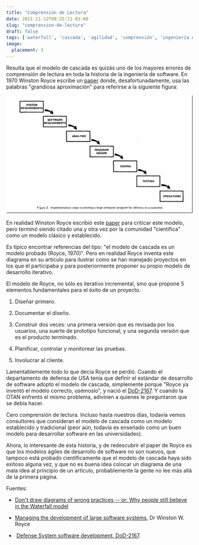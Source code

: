 ```yaml
---
title: "Comprensión de Lectura"
date: 2011-11-12T08:25:11-03:00
slug: "comprension-de-lectura"
draft: false
tags: ['waterfall', 'cascada', 'agilidad', 'comprensión', 'ingeniería de software']
image:
  placement: 3
---
```


Resulta que el modelo de cascada es quizás uno de los mayores errores de
comprensión de lectura en toda la historia de la ingeniería de software.
En 1970 Winston Royce escribe un
[paper](http://www.cs.umd.edu/class/spring2003/cmsc838p/Process/waterfall.pdf)
donde, desafortunadamente, usa las palabras "grandiosa aproximación"
para referirse a la siguiente figura:

[![](waterfall_thumb.png)](waterfall.png)

En realidad Winston Royce escribió este
[paper](http://www.cs.umd.edu/class/spring2003/cmsc838p/Process/waterfall.pdf)
para criticar este modelo, pero terminó siendo citado una y otra vez por
la comunidad "científica" como un modelo clásico y establecido.

Es típico encontrar referencias del tipo: "el modelo de cascada es un
modelo probado (Royce, 1970)". Pero en realidad Royce inventa este
diagrama en su artículo para ilustrar como se han manejado proyectos en
los que él participaba y para posteriormente proponer su propio modelo
de desarrollo iterativo.

El modelo de Royce, no sólo es iterativo incremental, sino que propone 5
elementos fundamentales para el éxito de un proyecto.

1.  Diseñar primero.

2.  Documentar el diseño.

3.  Construir dos veces: una primera versión que es revisada por los
    usuarios, una suerte de prototipo funcional, y una segunda versión
    que es el producto terminado.

4.  Planificar, controlar y monitorear las pruebas.

5.  Involucrar al cliente.

Lamentablemente todo lo que decía Royce se perdió. Cuando el
departamento de defensa de USA tenía que definir el estándar de
desarrollo de software adoptó el modelo de cascada, simplemente porque
"Royce ya inventó el modelo correcto, usémoslo", y nació el
[DoD-2167](http://www.product-lifecycle-management.com/download/DOD-STD-2167A.pdf).
Y cuando la OTAN enfrentó el mismo problema, adivinen a quienes le
preguntaron que se debía hacer.

Cero comprensión de lectura. Incluso hasta nuestros días, todavía vemos
consultores que consideran el modelo de cascada como un modelo
establecido y tradicional (peor aún, todavía es enseñado como un buen
modelo para desarrollar software en las universidades).

Ahora, lo interesante de esta historia, y de redescubrir el paper de
Royce es que los modelos ágiles de desarrollo de software no son nuevos,
que tampoco está probado científicamente que el modelo de cascada haya
sido exitoso alguna vez, y que no es buena idea colocar un diagrama de
una mala idea al principio de un artículo, probablemente la gente no lee
más allá de la primera página.

Fuentes:

-   [Don\'t draw diagrams of wrong practices -- or: Why people still
    believe in the Waterfall
    model](http://tarmo.fi/blog/2005/09/dont-draw-diagrams-of-wrong-practices-or-why-people-still-believe-in-the-waterfall-model/)

-   [Managing the development of large software
    systems](http://www.cs.umd.edu/class/spring2003/cmsc838p/Process/waterfall.pdf),
    Dr Winston W. Royce

-    [Defense System software development,
    DoD-2167](http://www.product-lifecycle-management.com/download/DOD-STD-2167A.pdf).

